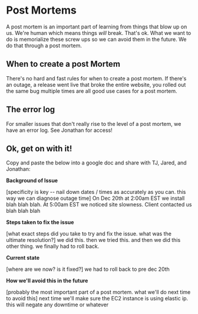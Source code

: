 # Post Mortems

A post mortem is an important part of learning from things that blow up on us. We're human which means things *will* break. That's ok. What we want to do is memorialize these screw ups so we can avoid them in the future. We do that through a post mortem.

## When to create a post Mortem

There's no hard and fast rules for when to create a post mortem. If there's an outage, a release went live that broke the entire website, you rolled out the same bug multiple times are all good use cases for a post mortem.


## The error log

For smaller issues that don't really rise to the level of a post mortem, we have an error log. See Jonathan for access!

## Ok, get on with it!

Copy and paste the below into a google doc and share with TJ, Jared, and Jonathan:

**Background of Issue**

[specificity is key -- nail down dates / times as accurately as you can. this way we can diagnose outage time]
On Dec 20th at 2:00am EST we install blah blah blah. At 5:00am EST we noticed site slowness. Client contacted us blah blah blah

**Steps taken to fix the issue**

[what exact steps did you take to try and fix the issue. what was the ultimate resolution?]
we did this. then we tried this. and then we did this other thing. we finally had to roll back.

**Current state**

[where are we now? is it fixed?]
we had to roll back to pre dec 20th

**How we'll avoid this in the future**

[probably the most important part of a post mortem. what we'll do next time to avoid this]
next time we'll make sure the EC2 instance is using elastic ip. this will negate any downtime or whatever
